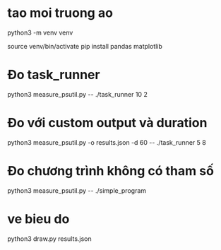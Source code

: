 
# tao moi truong ao
python3 -m venv venv

source venv/bin/activate
pip install pandas matplotlib

# Đo task_runner
python3 measure_psutil.py -- ./task_runner 10 2

# Đo với custom output và duration
python3 measure_psutil.py -o results.json -d 60 -- ./task_runner 5 8

# Đo chương trình không có tham số
python3 measure_psutil.py -- ./simple_program

# ve bieu do
python3 draw.py results.json



